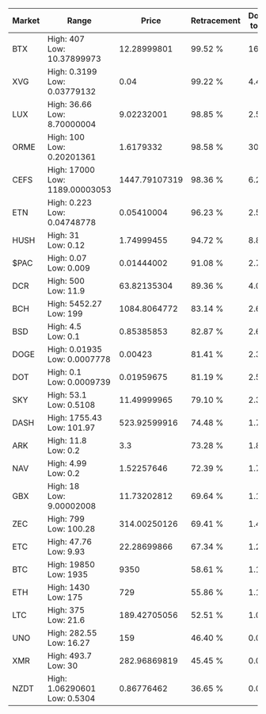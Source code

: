 | Market | Range | Price| Retracement | Doubles to 50% |
| --- | --- | --- | --- | --- |
| BTX | High: 407<br />Low: 10.37899973 | 12.28999801 | 99.52 % | 16.98 |
| XVG | High: 0.3199<br />Low: 0.03779132 | 0.04 | 99.22 % | 4.47 |
| LUX | High: 36.66<br />Low: 8.70000004 | 9.02232001 | 98.85 % | 2.51 |
| ORME | High: 100<br />Low: 0.20201361 | 1.6179332 | 98.58 % | 30.97 |
| CEFS | High: 17000<br />Low: 1189.00003053 | 1447.79107319 | 98.36 % | 6.28 |
| ETN | High: 0.223<br />Low: 0.04748778 | 0.05410004 | 96.23 % | 2.50 |
| HUSH | High: 31<br />Low: 0.12 | 1.74999455 | 94.72 % | 8.89 |
| $PAC | High: 0.07<br />Low: 0.009 | 0.01444002 | 91.08 % | 2.74 |
| DCR | High: 500<br />Low: 11.9 | 63.82135304 | 89.36 % | 4.01 |
| BCH | High: 5452.27<br />Low: 199 | 1084.8064772 | 83.14 % | 2.60 |
| BSD | High: 4.5<br />Low: 0.1 | 0.85385853 | 82.87 % | 2.69 |
| DOGE | High: 0.01935<br />Low: 0.0007778 | 0.00423 | 81.41 % | 2.38 |
| DOT | High: 0.1<br />Low: 0.0009739 | 0.01959675 | 81.19 % | 2.58 |
| SKY | High: 53.1<br />Low: 0.5108 | 11.49999965 | 79.10 % | 2.33 |
| DASH | High: 1755.43<br />Low: 101.97 | 523.92599916 | 74.48 % | 1.77 |
| ARK | High: 11.8<br />Low: 0.2 | 3.3 | 73.28 % | 1.82 |
| NAV | High: 4.99<br />Low: 0.2 | 1.52257646 | 72.39 % | 1.70 |
| GBX | High: 18<br />Low: 9.00002008 | 11.73202812 | 69.64 % | 1.15 |
| ZEC | High: 799<br />Low: 100.28 | 314.00250126 | 69.41 % | 1.43 |
| ETC | High: 47.76<br />Low: 9.93 | 22.28699866 | 67.34 % | 1.29 |
| BTC | High: 19850<br />Low: 1935 | 9350 | 58.61 % | 1.16 |
| ETH | High: 1430<br />Low: 175 | 729 | 55.86 % | 1.10 |
| LTC | High: 375<br />Low: 21.6 | 189.42705056 | 52.51 % | 1.05 |
| UNO | High: 282.55<br />Low: 16.27 | 159 | 46.40 % | 0.00 |
| XMR | High: 493.7<br />Low: 30 | 282.96869819 | 45.45 % | 0.00 |
| NZDT | High: 1.06290601<br />Low: 0.5304 | 0.86776462 | 36.65 % | 0.00 |
